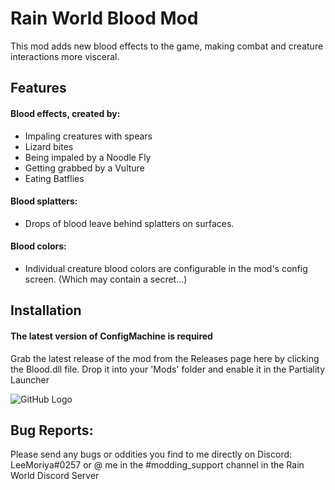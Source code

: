 # Rain World Blood Mod

This mod adds new blood effects to the game, making combat and creature interactions more visceral.

## Features
#### Blood effects, created by:

- Impaling creatures with spears
- Lizard bites
- Being impaled by a Noodle Fly
- Getting grabbed by a Vulture
- Eating Batflies

#### Blood splatters:

- Drops of blood leave behind splatters on surfaces.

#### Blood colors:

- Individual creature blood colors are configurable in the mod's config screen. (Which may contain a secret...)

## Installation
#### The latest version of ConfigMachine is required
Grab the latest release of the mod from the Releases page here by clicking the Blood.dll file. Drop it into your 'Mods' folder and enable it in the Partiality Launcher

![GitHub Logo](https://imgur.com/zXrdnHV.png)

## Bug Reports:
Please send any bugs or oddities you find to me directly on Discord: LeeMoriya#0257 or @ me in the #modding_support channel in the Rain World Discord Server

